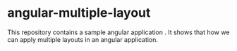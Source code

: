 # angular-multiple-layout
This repository contains a sample angular application . It shows that how we can apply multiple layouts in an angular application.
